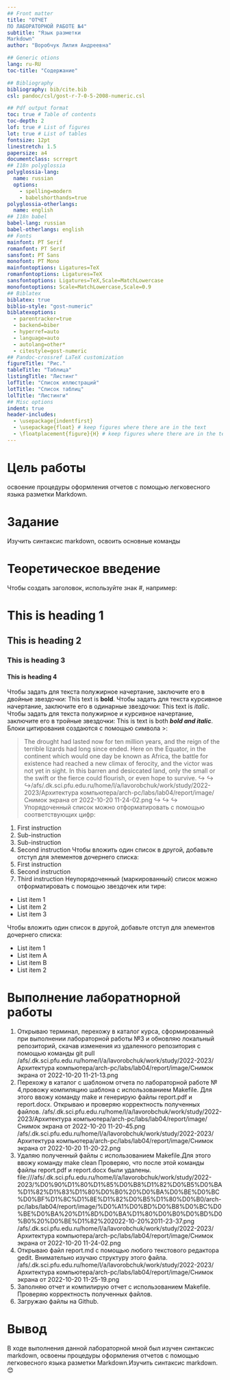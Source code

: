 ```yaml
---
## Front matter
title: "ОТЧЕТ
ПО ЛАБОРАТОРНОЙ РАБОТЕ №4"
subtitle: "Язык разметки
Markdown"
author: "Воробчук Лилия Андреевна"

## Generic otions
lang: ru-RU
toc-title: "Содержание"

## Bibliography
bibliography: bib/cite.bib
csl: pandoc/csl/gost-r-7-0-5-2008-numeric.csl

## Pdf output format
toc: true # Table of contents
toc-depth: 2
lof: true # List of figures
lot: true # List of tables
fontsize: 12pt
linestretch: 1.5
papersize: a4
documentclass: scrreprt
## I18n polyglossia
polyglossia-lang:
  name: russian
  options:
	- spelling=modern
	- babelshorthands=true
polyglossia-otherlangs:
  name: english
## I18n babel
babel-lang: russian
babel-otherlangs: english
## Fonts
mainfont: PT Serif
romanfont: PT Serif
sansfont: PT Sans
monofont: PT Mono
mainfontoptions: Ligatures=TeX
romanfontoptions: Ligatures=TeX
sansfontoptions: Ligatures=TeX,Scale=MatchLowercase
monofontoptions: Scale=MatchLowercase,Scale=0.9
## Biblatex
biblatex: true
biblio-style: "gost-numeric"
biblatexoptions:
  - parentracker=true
  - backend=biber
  - hyperref=auto
  - language=auto
  - autolang=other*
  - citestyle=gost-numeric
## Pandoc-crossref LaTeX customization
figureTitle: "Рис."
tableTitle: "Таблица"
listingTitle: "Листинг"
lofTitle: "Список иллюстраций"
lotTitle: "Список таблиц"
lolTitle: "Листинги"
## Misc options
indent: true
header-includes:
  - \usepackage{indentfirst}
  - \usepackage{float} # keep figures where there are in the text
  - \floatplacement{figure}{H} # keep figures where there are in the text
---
```


# Цель работы

освоение процедуры оформления отчетов с помощью
легковесного языка разметки Markdown.

# Задание

Изучить синтаксис markdown, освоить основные команды

# Теоретическое введение

Чтобы создать заголовок, используйте знак #, например:
# This is heading 1
## This is heading 2
### This is heading 3
#### This is heading 4
Чтобы задать для текста полужирное начертание, заключите его в двойные
звездочки:
This text is **bold**.
Чтобы задать для текста курсивное начертание, заключите его в одинарные
звездочки:
This text is *italic*.
Чтобы задать для текста полужирное и курсивное начертание, заключите его
в тройные звездочки:
This is text is both ***bold and italic***.
Блоки цитирования создаются с помощью символа >:
> The drought had lasted now for ten million years, and the reign of
the terrible lizards had long since ended. Here on the Equator,
in the continent which would one day be known as Africa, the
battle for existence had reached a new climax of ferocity, and
the victor was not yet in sight. In this barren and desiccated
land, only the small or the swift or the fierce could flourish,
or even hope to survive.
↪
↪
↪/afs/.dk.sci.pfu.edu.ru/home/l/a/lavorobchuk/work/study/2022-2023/Архитектура компьютера/arch-pc/labs/lab04/report/image/Снимок экрана от 2022-10-20 11-24-02.png
↪
↪
↪
Упорядоченный список можно отформатировать с помощью соответствующих цифр:
1. First instruction
1. Sub-instruction
1. Sub-instruction
1. Second instruction
Чтобы вложить один список в другой, добавьте отступ для элементов дочернего списка:
1. First instruction
1. Second instruction
1. Third instruction
Неупорядоченный (маркированный) список можно отформатировать с помощью звездочек или тире:
* List item 1
* List item 2
* List item 3

Чтобы вложить один список в другой, добавьте отступ для элементов дочернего списка:
- List item 1
- List item A
- List item B
- List item 2

# Выполнение лаборатнорной работы

1. Открываю терминал, перехожу в каталог курса, сформированный при выполнении лабораторной работы №3 и обновляю локальный репозиторий, скачав изменения из удаленного репозитория с помощью команды git pull
/afs/.dk.sci.pfu.edu.ru/home/l/a/lavorobchuk/work/study/2022-2023/Архитектура компьютера/arch-pc/labs/lab04/report/image/Снимок экрана от 2022-10-20 11-21-13.png
2. Перехожу в каталог с шаблоном отчета по лабораторной работе № 4,провожу компиляцию шаблона с использованием Makefile. Для этого ввожу команду make и генерирую файлы report.pdf и
report.docx. Открываю и проверяю корректность полученных файлов.
/afs/.dk.sci.pfu.edu.ru/home/l/a/lavorobchuk/work/study/2022-2023/Архитектура компьютера/arch-pc/labs/lab04/report/image/Снимок экрана от 2022-10-20 11-20-45.png
/afs/.dk.sci.pfu.edu.ru/home/l/a/lavorobchuk/work/study/2022-2023/Архитектура компьютера/arch-pc/labs/lab04/report/image/Снимок экрана от 2022-10-20 11-20-22.png
3. Удаляю полученный файлы с использованием Makefile.Для этого ввожу команду make clean
Проверяю, что после этой команды файлы report.pdf и report.docx были удалены.
file:///afs/.dk.sci.pfu.edu.ru/home/l/a/lavorobchuk/work/study/2022-2023/%D0%90%D1%80%D1%85%D0%B8%D1%82%D0%B5%D0%BA%D1%82%D1%83%D1%80%D0%B0%20%D0%BA%D0%BE%D0%BC%D0%BF%D1%8C%D1%8E%D1%82%D0%B5%D1%80%D0%B0/arch-pc/labs/lab04/report/image/%D0%A1%D0%BD%D0%B8%D0%BC%D0%BE%D0%BA%20%D1%8D%D0%BA%D1%80%D0%B0%D0%BD%D0%B0%20%D0%BE%D1%82%202022-10-20%2011-23-37.png
/afs/.dk.sci.pfu.edu.ru/home/l/a/lavorobchuk/work/study/2022-2023/Архитектура компьютера/arch-pc/labs/lab04/report/image/Снимок экрана от 2022-10-20 11-24-02.png
4. Открываю файл report.md c помощью любого текстового редактора gedit. Внимательно изучаю структуру этого файла.
/afs/.dk.sci.pfu.edu.ru/home/l/a/lavorobchuk/work/study/2022-2023/Архитектура компьютера/arch-pc/labs/lab04/report/image/Снимок экрана от 2022-10-20 11-25-19.png
5. Заполняю отчет и компилирую отчет с использованием Makefile. Проверяю корректность полученных файлов.
6. Загружаю файлы на Github.
# Вывод 
В ходе выполнения данной лабораторной мной был изучен синтаксис markdown, освоены процедуры оформления отчетов с помощью
легковесного языка разметки Markdown.Изучить синтаксис markdown.😊️
